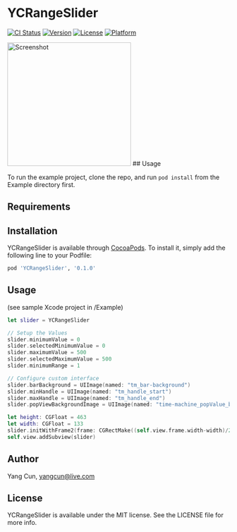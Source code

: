 # YCRangeSlider

[![CI Status](http://img.shields.io/travis/backslash112/YCRangeSlider.svg?style=flat)](https://travis-ci.org/backslash112/YCRangeSlider)
[![Version](https://img.shields.io/cocoapods/v/YCRangeSlider.svg?style=flat)](http://cocoapods.org/pods/YCRangeSlider)
[![License](https://img.shields.io/cocoapods/l/YCRangeSlider.svg?style=flat)](http://cocoapods.org/pods/YCRangeSlider)
[![Platform](https://img.shields.io/cocoapods/p/YCRangeSlider.svg?style=flat)](http://cocoapods.org/pods/YCRangeSlider)

<img src="https://cloud.githubusercontent.com/assets/5343215/9808669/e4f7260c-5893-11e5-896b-f0c2e805198a.png" alt="Screenshot" width=280 />
## Usage

To run the example project, clone the repo, and run `pod install` from the Example directory first.

## Requirements

## Installation

YCRangeSlider is available through [CocoaPods](http://cocoapods.org). To install
it, simply add the following line to your Podfile:

```ruby
pod 'YCRangeSlider', '0.1.0'
```

## Usage
(see sample Xcode project in /Example)
```Swift
let slider = YCRangeSlider

// Setup the Values
slider.minimumValue = 0
slider.selectedMinimumValue = 0
slider.maximumValue = 500
slider.selectedMaximumValue = 500
slider.minimumRange = 1

// Configure custom interface
slider.barBackground = UIImage(named: "tm_bar-background")
slider.minHandle = UIImage(named: "tm_handle_start")
slider.maxHandle = UIImage(named: "tm_handle_end")
slider.popViewBackgroundImage = UIImage(named: "time-machine_popValue_bg")

let height: CGFloat = 463
let width: CGFloat = 133
slider.initWithFrame2(frame: CGRectMake((self.view.frame.width-width)/2, (self.view.frame.height - height)/2, width, height))
self.view.addSubview(slider)
```

## Author

Yang Cun, yangcun@live.com

## License

YCRangeSlider is available under the MIT license. See the LICENSE file for more info.
